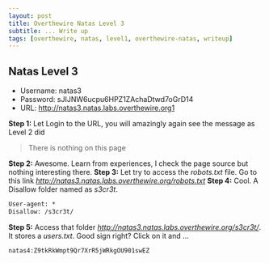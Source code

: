 ```yaml
---
layout: post
title: Overthewire Natas Level 3
subtitle: ... Write up
tags: [overthewire, natas, level1, overthewire-natas, writeup]
---
```


## Natas Level 3
* Username: natas3
* Password: sJIJNW6ucpu6HPZ1ZAchaDtwd7oGrD14
* URL:      http://natas3.natas.labs.overthewire.org1

**Step 1:** Let Login to the URL, you will amazingly again see the message as Level 2 did
> There is nothing on this page

**Step 2:** Awesome. Learn from experiences, I check the page source but nothing interesting there.
**Step 3:** Let try to access the _robots.txt_ file. Go to this link _http://natas3.natas.labs.overthewire.org/robots.txt_
**Step 4:** Cool. A Disallow folder named as _s3cr3t_.
```html
User-agent: *
Disallow: /s3cr3t/
```
**Step 5:** Access that folder _http://natas3.natas.labs.overthewire.org/s3cr3t/_. It stores a _users.txt_. Good sign right? Click on it and ...
```html
natas4:Z9tkRkWmpt9Qr7XrR5jWRkgOU901swEZ
```
